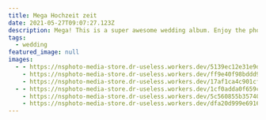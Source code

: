 ```yaml
---
title: Mega Hochzeit zeit
date: 2021-05-27T09:07:27.123Z
description: Mega! This is a super awesome wedding album. Enjoy the photos. DE
tags:
  - wedding
featured_image: null
images:
  - - https://nsphoto-media-store.dr-useless.workers.dev/5139ec12e31e9d847c1a07f37138c79e8dfe7ecd13bcc0d7d74f9103150668dd:image/avif
    - https://nsphoto-media-store.dr-useless.workers.dev/ff9e40f98bddd9bd1699d15ec696f947af80b8bb361f12dc2539af203a3fdf6d:image/webp
    - https://nsphoto-media-store.dr-useless.workers.dev/17af1ca4c901cfe4e58517603286ec8f857fd833304c0835aeee6ddd09ef9e6c:image/jpeg
  - - https://nsphoto-media-store.dr-useless.workers.dev/1cf0adda0f659c46ec928b5b55c2af71b033b0b5e0839bdbf24e3db6c355d40a:image/avif
    - https://nsphoto-media-store.dr-useless.workers.dev/5c560855b35740134a8857f21ccd682bfe726c25d83d7ec778ad516605e0e69c:image/webp
    - https://nsphoto-media-store.dr-useless.workers.dev/dfa20d999e69166350a6d1361761d389ff13fd02a7bfcce9adab58c955d3015d:image/jpeg
---
```

